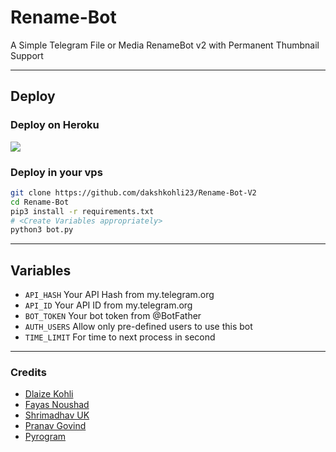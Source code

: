 # Rename-Bot 

A Simple Telegram File or Media RenameBot v2 with Permanent Thumbnail Support

---

## Deploy

### Deploy on Heroku

  <a href="https://heroku.com/deploy?template=https://github.com/dakshkohli23/Rename-Bot-V2">
     <img src="https://www.herokucdn.com/deploy/button.svg">
  </a>

### Deploy in your vps

```sh
git clone https://github.com/dakshkohli23/Rename-Bot-V2
cd Rename-Bot
pip3 install -r requirements.txt
# <Create Variables appropriately>
python3 bot.py
```

---

## Variables

- `API_HASH` Your API Hash from my.telegram.org
- `API_ID` Your API ID from my.telegram.org
- `BOT_TOKEN` Your bot token from @BotFather
- `AUTH_USERS` Allow only pre-defined users to use this bot
- `TIME_LIMIT` For time to next process in second

---

### Credits

- [Dlaize Kohli](https://github.com/dakshkohli23)
- [Fayas Noushad](https://github.com/FayasNoushad)
- [Shrimadhav UK](https://github.com/SpEcHIDe)
- [Pranav Govind](https://github.com/prgofficial)
- [Pyrogram](https://github.com/pyrogram/pyrogram)
